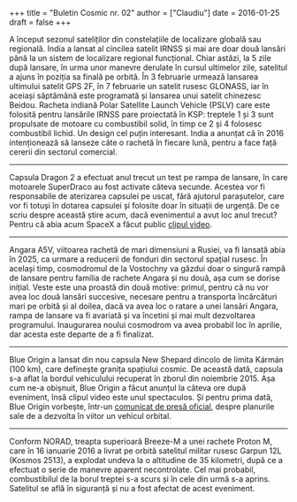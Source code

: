+++
title = "Buletin Cosmic nr. 02"
author = ["Claudiu"]
date = 2016-01-25
draft = false
+++

A început sezonul sateliților din constelațiile de localizare globală sau regională. India a lansat al cincilea satelit IRNSS și mai are doar două lansări până la un sistem de localizare regional funcțional. Chiar astăzi, la 5 zile după lansare, în urma unor manevre derulate în cursul ultimelor zile, satelitul a ajuns în poziția sa finală pe orbită. În 3 februarie urmează lansarea ultimului satelit GPS 2F, în 7 februarie un satelit rusesc GLONASS, iar în aceiași săptămână este programată și lansarea unui satelit chinezesc Beidou. Racheta indiană Polar Satellite Launch Vehicle (PSLV) care este folosită pentru lansările IRNSS pare proiectată în KSP: treptele 1 și 3 sunt propulsate de motoare cu combustibil solid, în timp ce 2 și 4 folosesc combustibil lichid. Un design cel puțin interesant. India a anunțat că în 2016 intenționează să lanseze câte o rachetă în fiecare lună, pentru a face față cererii din sectorul comercial.

---

Capsula Dragon 2 a efectuat anul trecut un test pe rampa de lansare, în care motoarele SuperDraco au fost activate câteva secunde. Acestea vor fi responsabile de aterizarea capsulei pe uscat, fără ajutorul parașutelor, care vor fi totuși în dotarea capsulei și folosite doar în situații de urgență. De ce scriu despre această știre acum, dacă evenimentul a avut loc anul trecut? Pentru că abia acum SpaceX a făcut public [clipul video](https://vine.co/v/iepOLZvMBYz).

---

Angara A5V, viitoarea rachetă de mari dimensiuni a Rusiei, va fi lansată abia în 2025, ca urmare a reducerii de fonduri din sectorul spațial rusesc. În același timp, cosmodromul de la Vostochny va găzdui doar o singură rampă de lansare pentru familia de rachete Angara și nu două, așa cum se dorise inițial. Veste este una proastă din două motive: primul, pentru că nu vor avea loc două lansări succesive, necesare pentru a transporta încărcături mari pe orbită și al doilea, dacă va avea loc o ratare a unei lansări Angara, rampa de lansare va fi avariată și va încetini și mai mult dezvoltarea programului. Inaugurarea noului cosmodrom va avea probabil loc în aprilie, dar acesta este departe de a fi finalizat.

---

Blue Origin a lansat din nou capsula New Shepard dincolo de limita Kármán (100 km), care definește granița spațiului cosmic. De această dată, capsula s-a aflat la bordul vehiculului recuperat în zborul din noiembrie 2015. Așa cum ne-a obișnuit, Blue Origin a făcut anunțul la câteva ore după eveniment, însă clipul video este unul spectaculos. Și pentru prima dată, Blue Origin vorbește, într-un [comunicat de presă oficial](https://www.blueorigin.com/news/blog/launch-land-repeat), despre planurile sale de a dezvolta în viitor un vehicul orbital.

---

Conform NORAD, treapta superioară Breeze-M a unei rachete Proton M, care în 16 ianuarie 2016 a livrat pe orbită satelitul militar rusesc Garpun 12L (Kosmos 2513), a explodat undeva la o altitudine de 35 kilometri, după ce a efectuat o serie de manevre aparent necontrolate. Cel mai probabil, combustibilul de la borul treptei s-a scurs și în cele din urmă s-a aprins. Satelitul se află în siguranță și nu a fost afectat de acest eveniment.
